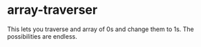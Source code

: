 # array-traverser
This lets you traverse and array of 0s and change them to 1s. The possibilities are endless.
